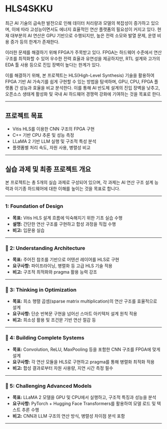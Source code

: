 # HLS4SKKU


최근 AI 기술의 급속한 발전으로 인해 데이터 처리량과 모델의 복잡성이 증가하고 있으며, 이에 따라 고성능이면서도 에너지 효율적인 연산 플랫폼의 필요성이 커지고 있다. 현재 대부분의 AI 연산은 GPU 기반으로 수행되지만, 높은 전력 소모와 발열 문제, 운영 비용 증가 등의 한계가 존재한다.

이러한 문제를 해결하기 위해 FPGA가 주목받고 있다. FPGA는 하드웨어 수준에서 연산 구조를 최적화할 수 있어 우수한 전력 효율과 유연성을 제공하지만, RTL 설계와 고가의 EDA 툴 사용 등으로 진입 장벽이 높다는 한계가 있다.

이를 해결하기 위해, 본 프로젝트는 HLS(High-Level Synthesis) 기술을 활용하여 FPGA 기반 AI 가속기를 쉽게 구현할 수 있는 방법을 탐색하며, GPU, CPU, FPGA 플랫폼 간 성능과 효율을 비교 분석한다.
이를 통해 AI 반도체 설계의 진입 장벽을 낮추고, 오픈소스 생태계 활성화 및 국내 AI 하드웨어 경쟁력 강화에 기여하는 것을 목표로 한다.

---

## 프로젝트 목표

- Vitis HLS를 이용한 CNN 구조의 FPGA 구현
- C++ 기반 CPU 추론 및 성능 측정
- LLaMA 2 기반 LLM 실행 및 구조적 특성 분석
- 플랫폼별 처리 속도, 자원 사용, 병렬성 비교

---

## 실습 과제 및 최종 프로젝트 개요

본 프로젝트는 총 5개의 실습 과제로 구성되어 있으며, 각 과제는 AI 연산 구조 설계 능력과 이기종 하드웨어에 대한 이해를 높이는 것을 목표로 합니다.


---

### 1: Foundation of Design

- **목표:** Vitis HLS 설계 흐름에 익숙해지기 위한 기초 실습 수행  
- **설명:** 간단한 연산 구조를 구현하고 합성 과정을 직접 수행  
- **비고:** 입문용 실습

---

### 🔹 2: Understanding Architecture

- **목표:** 주어진 참조를 기반으로 어텐션 레이어를 HLS로 구현  
- **요구사항:** 파이프라이닝, 병렬화 등 고급 HLS 기술 적용  
- **비고:** 구조적 최적화와 pragma 활용 능력 강조

---

### 🔹 3: Thinking in Optimization

- **목표:** 희소 행렬 곱셈(sparse matrix multiplication)의 연산 구조를 효율적으로 설계  
- **요구사항:** 단순 반복문 구현을 넘어선 스마트 아키텍처 설계 원칙 적용  
- **비고:** 희소성 활용 및 조건문 기반 연산 절감 등  

---

### 🔹 4: Building Complete Systems

- **목표:** Convolution, ReLU, MaxPooling 등을 포함한 CNN 구조를 FPGA에 맞게 설계  
- **요구사항:** 각 연산 모듈을 HLS로 구현하고 pragma를 통해 병렬화 최적화 적용  
- **비고:** 합성 결과로부터 자원 사용량, 지연 시간 측정 필수

---

### 🔹 5: Challenging Advanced Models

- **목표:** LLaMA 2 모델을 GPU 및 CPU에서 실행하고, 구조적 특징과 성능을 분석  
- **요구사항:** PyTorch + Hugging Face Transformers를 활용하여 모델 로드 및 텍스트 추론 수행  
- **비고:** CNN과 LLM 구조의 연산 방식, 병렬성 차이점 분석 포함  

---

